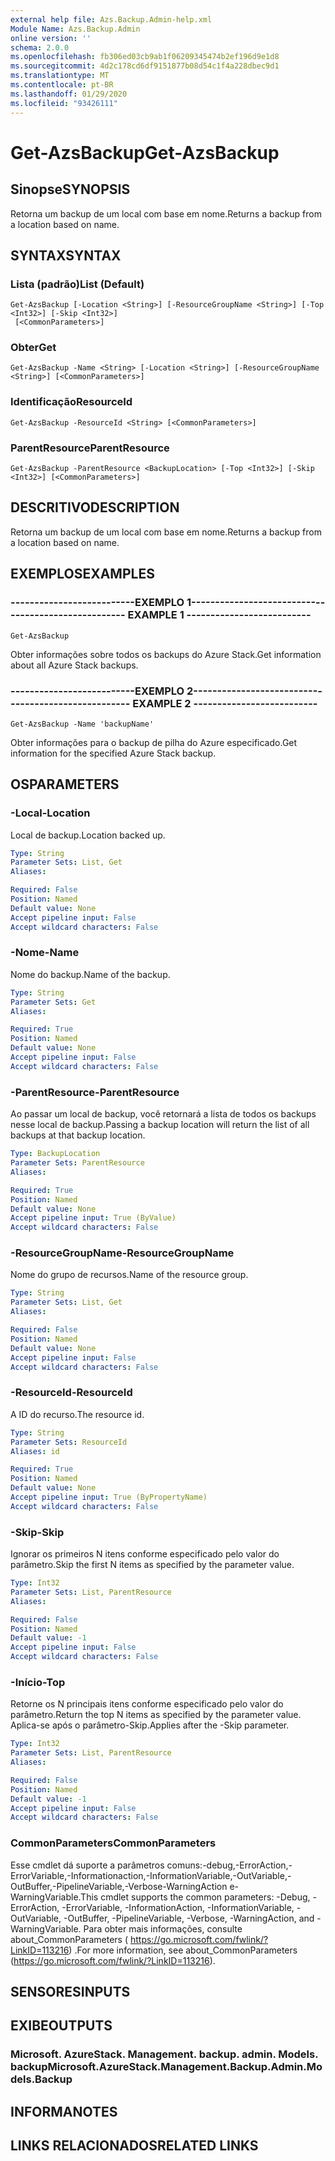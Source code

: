 ```yaml
---
external help file: Azs.Backup.Admin-help.xml
Module Name: Azs.Backup.Admin
online version: ''
schema: 2.0.0
ms.openlocfilehash: fb306ed03cb9ab1f06209345474b2ef196d9e1d8
ms.sourcegitcommit: 4d2c178cd6df9151877b08d54c1f4a228dbec9d1
ms.translationtype: MT
ms.contentlocale: pt-BR
ms.lasthandoff: 01/29/2020
ms.locfileid: "93426111"
---
```

# <span data-ttu-id="5d19d-101">Get-AzsBackup</span><span class="sxs-lookup"><span data-stu-id="5d19d-101">Get-AzsBackup</span></span>

## <span data-ttu-id="5d19d-102">Sinopse</span><span class="sxs-lookup"><span data-stu-id="5d19d-102">SYNOPSIS</span></span>
<span data-ttu-id="5d19d-103">Retorna um backup de um local com base em nome.</span><span class="sxs-lookup"><span data-stu-id="5d19d-103">Returns a backup from a location based on name.</span></span>

## <span data-ttu-id="5d19d-104">SYNTAX</span><span class="sxs-lookup"><span data-stu-id="5d19d-104">SYNTAX</span></span>

### <span data-ttu-id="5d19d-105">Lista (padrão)</span><span class="sxs-lookup"><span data-stu-id="5d19d-105">List (Default)</span></span>
```
Get-AzsBackup [-Location <String>] [-ResourceGroupName <String>] [-Top <Int32>] [-Skip <Int32>]
 [<CommonParameters>]
```

### <span data-ttu-id="5d19d-106">Obter</span><span class="sxs-lookup"><span data-stu-id="5d19d-106">Get</span></span>
```
Get-AzsBackup -Name <String> [-Location <String>] [-ResourceGroupName <String>] [<CommonParameters>]
```

### <span data-ttu-id="5d19d-107">Identificação</span><span class="sxs-lookup"><span data-stu-id="5d19d-107">ResourceId</span></span>
```
Get-AzsBackup -ResourceId <String> [<CommonParameters>]
```

### <span data-ttu-id="5d19d-108">ParentResource</span><span class="sxs-lookup"><span data-stu-id="5d19d-108">ParentResource</span></span>
```
Get-AzsBackup -ParentResource <BackupLocation> [-Top <Int32>] [-Skip <Int32>] [<CommonParameters>]
```

## <span data-ttu-id="5d19d-109">DESCRITIVO</span><span class="sxs-lookup"><span data-stu-id="5d19d-109">DESCRIPTION</span></span>
<span data-ttu-id="5d19d-110">Retorna um backup de um local com base em nome.</span><span class="sxs-lookup"><span data-stu-id="5d19d-110">Returns a backup from a location based on name.</span></span>

## <span data-ttu-id="5d19d-111">EXEMPLOS</span><span class="sxs-lookup"><span data-stu-id="5d19d-111">EXAMPLES</span></span>

### <span data-ttu-id="5d19d-112">--------------------------EXEMPLO 1--------------------------</span><span class="sxs-lookup"><span data-stu-id="5d19d-112">-------------------------- EXAMPLE 1 --------------------------</span></span>
```
Get-AzsBackup
```

<span data-ttu-id="5d19d-113">Obter informações sobre todos os backups do Azure Stack.</span><span class="sxs-lookup"><span data-stu-id="5d19d-113">Get information about all Azure Stack backups.</span></span>

### <span data-ttu-id="5d19d-114">--------------------------EXEMPLO 2--------------------------</span><span class="sxs-lookup"><span data-stu-id="5d19d-114">-------------------------- EXAMPLE 2 --------------------------</span></span>
```
Get-AzsBackup -Name 'backupName'
```

<span data-ttu-id="5d19d-115">Obter informações para o backup de pilha do Azure especificado.</span><span class="sxs-lookup"><span data-stu-id="5d19d-115">Get information for the specified Azure Stack backup.</span></span>

## <span data-ttu-id="5d19d-116">OS</span><span class="sxs-lookup"><span data-stu-id="5d19d-116">PARAMETERS</span></span>

### <span data-ttu-id="5d19d-117">-Local</span><span class="sxs-lookup"><span data-stu-id="5d19d-117">-Location</span></span>
<span data-ttu-id="5d19d-118">Local de backup.</span><span class="sxs-lookup"><span data-stu-id="5d19d-118">Location backed up.</span></span>

```yaml
Type: String
Parameter Sets: List, Get
Aliases: 

Required: False
Position: Named
Default value: None
Accept pipeline input: False
Accept wildcard characters: False
```

### <span data-ttu-id="5d19d-119">-Nome</span><span class="sxs-lookup"><span data-stu-id="5d19d-119">-Name</span></span>
<span data-ttu-id="5d19d-120">Nome do backup.</span><span class="sxs-lookup"><span data-stu-id="5d19d-120">Name of the backup.</span></span>

```yaml
Type: String
Parameter Sets: Get
Aliases: 

Required: True
Position: Named
Default value: None
Accept pipeline input: False
Accept wildcard characters: False
```

### <span data-ttu-id="5d19d-121">-ParentResource</span><span class="sxs-lookup"><span data-stu-id="5d19d-121">-ParentResource</span></span>
<span data-ttu-id="5d19d-122">Ao passar um local de backup, você retornará a lista de todos os backups nesse local de backup.</span><span class="sxs-lookup"><span data-stu-id="5d19d-122">Passing a backup location will return the list of all backups at that backup location.</span></span>

```yaml
Type: BackupLocation
Parameter Sets: ParentResource
Aliases: 

Required: True
Position: Named
Default value: None
Accept pipeline input: True (ByValue)
Accept wildcard characters: False
```

### <span data-ttu-id="5d19d-123">-ResourceGroupName</span><span class="sxs-lookup"><span data-stu-id="5d19d-123">-ResourceGroupName</span></span>
<span data-ttu-id="5d19d-124">Nome do grupo de recursos.</span><span class="sxs-lookup"><span data-stu-id="5d19d-124">Name of the resource group.</span></span>

```yaml
Type: String
Parameter Sets: List, Get
Aliases: 

Required: False
Position: Named
Default value: None
Accept pipeline input: False
Accept wildcard characters: False
```

### <span data-ttu-id="5d19d-125">-ResourceId</span><span class="sxs-lookup"><span data-stu-id="5d19d-125">-ResourceId</span></span>
<span data-ttu-id="5d19d-126">A ID do recurso.</span><span class="sxs-lookup"><span data-stu-id="5d19d-126">The resource id.</span></span>

```yaml
Type: String
Parameter Sets: ResourceId
Aliases: id

Required: True
Position: Named
Default value: None
Accept pipeline input: True (ByPropertyName)
Accept wildcard characters: False
```

### <span data-ttu-id="5d19d-127">-Skip</span><span class="sxs-lookup"><span data-stu-id="5d19d-127">-Skip</span></span>
<span data-ttu-id="5d19d-128">Ignorar os primeiros N itens conforme especificado pelo valor do parâmetro.</span><span class="sxs-lookup"><span data-stu-id="5d19d-128">Skip the first N items as specified by the parameter value.</span></span>

```yaml
Type: Int32
Parameter Sets: List, ParentResource
Aliases: 

Required: False
Position: Named
Default value: -1
Accept pipeline input: False
Accept wildcard characters: False
```

### <span data-ttu-id="5d19d-129">-Início</span><span class="sxs-lookup"><span data-stu-id="5d19d-129">-Top</span></span>
<span data-ttu-id="5d19d-130">Retorne os N principais itens conforme especificado pelo valor do parâmetro.</span><span class="sxs-lookup"><span data-stu-id="5d19d-130">Return the top N items as specified by the parameter value.</span></span>
<span data-ttu-id="5d19d-131">Aplica-se após o parâmetro-Skip.</span><span class="sxs-lookup"><span data-stu-id="5d19d-131">Applies after the -Skip parameter.</span></span>

```yaml
Type: Int32
Parameter Sets: List, ParentResource
Aliases: 

Required: False
Position: Named
Default value: -1
Accept pipeline input: False
Accept wildcard characters: False
```

### <span data-ttu-id="5d19d-132">CommonParameters</span><span class="sxs-lookup"><span data-stu-id="5d19d-132">CommonParameters</span></span>
<span data-ttu-id="5d19d-133">Esse cmdlet dá suporte a parâmetros comuns:-debug,-ErrorAction,-ErrorVariable,-Informationaction,-InformationVariable,-OutVariable,-OutBuffer,-PipelineVariable,-Verbose-WarningAction e-WarningVariable.</span><span class="sxs-lookup"><span data-stu-id="5d19d-133">This cmdlet supports the common parameters: -Debug, -ErrorAction, -ErrorVariable, -InformationAction, -InformationVariable, -OutVariable, -OutBuffer, -PipelineVariable, -Verbose, -WarningAction, and -WarningVariable.</span></span> <span data-ttu-id="5d19d-134">Para obter mais informações, consulte about_CommonParameters ( https://go.microsoft.com/fwlink/?LinkID=113216) .</span><span class="sxs-lookup"><span data-stu-id="5d19d-134">For more information, see about_CommonParameters (https://go.microsoft.com/fwlink/?LinkID=113216).</span></span>

## <span data-ttu-id="5d19d-135">SENSORES</span><span class="sxs-lookup"><span data-stu-id="5d19d-135">INPUTS</span></span>

## <span data-ttu-id="5d19d-136">EXIBE</span><span class="sxs-lookup"><span data-stu-id="5d19d-136">OUTPUTS</span></span>

### <span data-ttu-id="5d19d-137">Microsoft. AzureStack. Management. backup. admin. Models. backup</span><span class="sxs-lookup"><span data-stu-id="5d19d-137">Microsoft.AzureStack.Management.Backup.Admin.Models.Backup</span></span>

## <span data-ttu-id="5d19d-138">INFORMA</span><span class="sxs-lookup"><span data-stu-id="5d19d-138">NOTES</span></span>

## <span data-ttu-id="5d19d-139">LINKS RELACIONADOS</span><span class="sxs-lookup"><span data-stu-id="5d19d-139">RELATED LINKS</span></span>

